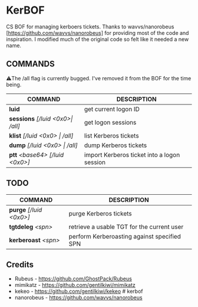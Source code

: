 # KerBOF
CS BOF for managing kerboers tickets. Thanks to wavvs/nanorobeus [https://github.com/wavvs/nanorobeus] for providing most of the code and inspiration. I modified much of the original code so felt like it needed a new name.

## COMMANDS
:warning:The /all flag is currently bugged. I've removed it from the BOF for the time being.

| COMMAND | DESCRIPTION |
| ------- | ----------- |
| **luid**| get current logon ID|
|**sessions** *[/luid <0x0>\| /all]*| get logon sessions|
|**klist** *[/luid <0x0> \| /all]*| list Kerberos tickets|
|**dump** *[/luid <0x0> \| /all]* | dump Kerberos tickets|
|**ptt** *\<base64\> [/luid <0x0>]* | import Kerberos ticket into a logon session|

## TODO
| COMMAND | DESCRIPTION|
| ------- | -------- |
|**purge** *[/luid <0x0>]* | purge Kerberos tickets|
|**tgtdeleg** *\<spn\>* | retrieve a usable TGT for the current user |
|**kerberoast** *\<spn\>* | perform Kerberoasting against specified SPN|

## Credits
* Rubeus - https://github.com/GhostPack/Rubeus
* mimikatz - https://github.com/gentilkiwi/mimikatz
* kekeo - https://github.com/gentilkiwi/kekeo # kerbof
* nanorobeus - https://github.com/wavvs/nanorobeus
